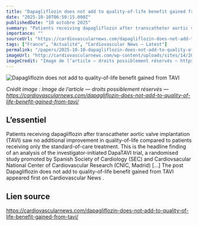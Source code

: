 ```yaml
---
title: "Dapagliflozin does not add to quality-of-life benefit gained from TAVI"
date: "2025-10-10T06:50:15.000Z"
publishedDate: "10 octobre 2025"
summary: "Patients receiving dapagliflozin after transcatheter aortic valve implantation (TAVI) saw no additional improvement in quality-of-life compared to patients receiving only the standard-of-care treatment. This is the headline finding of an analysis of the investigator-initiated DapaTAVI trial, a randomised study promoted by Spanish Society of Cardiology (SEC) and Cardiovsacular National Center of Cardiovascular Research (CNIC, Madrid) [&#8230;] The post Dapagliflozin does not add to quality-of-life benefit gained from TAVI appeared first on Cardiovascular News ."
importance: ""
sourceUrl: "https://cardiovascularnews.com/dapagliflozin-does-not-add-to-quality-of-life-benefit-gained-from-tavi/"
tags: ["France", "Actualité", "Cardiovascular News — Latest"]
permalink: "/papers/2025-10-10-dapagliflozin-does-not-add-to-quality-of-life-benefit-gained-from-tavi"
imageUrl: "http://cardiovascularnews.com/wp-content/uploads/sites/14/2019/08/Farxiga.jpg"
imageCredit: "Image de l’article — droits possiblement réservés — https://cardiovascularnews.com/dapagliflozin-does-not-add-to-quality-of-life-benefit-gained-from-tavi/"
---
```


![Dapagliflozin does not add to quality-of-life benefit gained from TAVI](http://cardiovascularnews.com/wp-content/uploads/sites/14/2019/08/Farxiga.jpg)

*Crédit image : Image de l’article — droits possiblement réservés — https://cardiovascularnews.com/dapagliflozin-does-not-add-to-quality-of-life-benefit-gained-from-tavi/*

## L’essentiel

Patients receiving dapagliflozin after transcatheter aortic valve implantation (TAVI) saw no additional improvement in quality-of-life compared to patients receiving only the standard-of-care treatment. This is the headline finding of an analysis of the investigator-initiated DapaTAVI trial, a randomised study promoted by Spanish Society of Cardiology (SEC) and Cardiovsacular National Center of Cardiovascular Research (CNIC, Madrid) [&#8230;] The post Dapagliflozin does not add to quality-of-life benefit gained from TAVI appeared first on Cardiovascular News .

## Lien source

https://cardiovascularnews.com/dapagliflozin-does-not-add-to-quality-of-life-benefit-gained-from-tavi/
